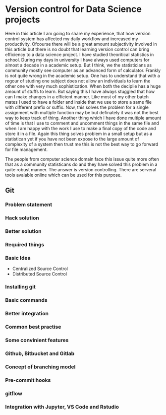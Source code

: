 # Version control for Data Science projects

Here in this article I am going to share my experience, that how version control system has affected my daily workflow and increased my productivity. Ofcourse there will be a great amount subjectivity involved in this article but there is no doubt that learning version control can bring efficiency to a data science project. I have studied theoritical statistics in school. During my days in university I have always used computers for almost a decade in a academic setup. But I think, we the statisticians as community mostly see computer as an advanced form of calculator. Frankly is not quite wrong in the academic setup. One has to understand that with a regour of studing one subject does not allow an individuals to learn the other one with very much sophistication. When both the deciplie has a huge amount of stuffs to learn. But saying this I have always stuggled that how can I make changes in a efficient manner. Like most of my other batch mates I used to have a folder and inside that we use to store a same file with different prefix or suffix. Now, this solves the problem for a single assignment with multiple function may be but definately it was not the best way to keep track of thing. Another thing which I have done multiple amount of time is that I use to comment and uncomment things in the same file and when I am happy with the work I use to make a final copy of the code and store it in a file. Again this thing solves problem in a small setup but as a statistican yet if you have not been expose to the large amount of complexity of a system then trust me this is not the best way to go forward for file management. 

The people from computer science domain face this issue quite more often that as a community statisticans do and they have solved this problem in a quite robust manner. The answer is version controlling. There are serveral tools avaiable online which can be used for this purpose. 

## Git
### Problem statement
### Hack solution
### Better solution
### Required things
### Basic Idea
* Centralized Source Control
* Distributed Source Control
### Installing git
### Basic commands
### Better integration
### Common best practise
### Some convinient features
### Github, Bitbucket and Gitlab
### Concept of branching model
### Pre-commit hooks
### gitflow
### Integration with Jupyter, VS Code and Rstudio



<!--stackedit_data:
eyJoaXN0b3J5IjpbLTk4NDUyMzkwMCw3NTAzNTM2NTUsMTU5MD
g3MTc1OV19
-->
